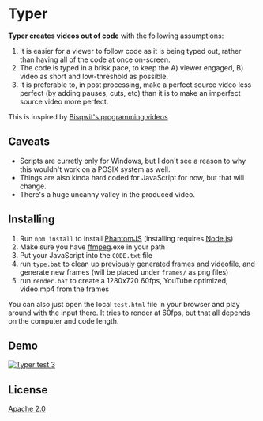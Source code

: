 # Typer

**Typer creates videos out of code** with the following assumptions:
 
1. It is easier for a viewer to follow code as it is being typed out, 
   rather than having all of the code at once on-screen. 
1. The code is typed in a brisk pace, to keep the A) viewer engaged, B) 
   video as short and low-threshold as possible.
1. It is preferable to, in post processing, make a perfect source video 
   less perfect (by adding pauses, cuts, etc) than it is to make an 
   imperfect source video more perfect.

This is inspired by [Bisqwit's programming videos](https://www.youtube.com/user/Bisqwit/videos)

## Caveats

* Scripts are curretly only for Windows, but I don't see a reason to why 
  this wouldn't work on a POSIX system as well. 
* Things are also kinda hard coded for JavaScript for now, but that will 
  change.
* There's a huge uncanny valley in the produced video.

## Installing

1. Run `npm install` to install [PhantomJS](http://phantomjs.org/) 
   (installing requires [Node.js](https://nodejs.org/))
1. Make sure you have [ffmpeg](https://ffmpeg.org/download.html).exe in 
   your path
1. Put your JavaScript into the `CODE.txt` file
1. run `type.bat` to clean up previously generated frames and videofile, 
   and generate new frames (will be placed under `frames/` as png files)
1. run `render.bat` to create a 1280x720 60fps, YouTube optimized, 
   video.mp4 from the frames

You can also just open the local `test.html` file in your browser and 
play around with the input there. It tries to render at 60fps, but that 
all depends on the computer and code length.

## Demo

[![Typer test 3](http://img.youtube.com/vi/nbAicv7o2QM/0.jpg)](http://www.youtube.com/watch?v=nbAicv7o2QM "Typer test 3")

## License

[Apache 2.0](http://www.apache.org/licenses/LICENSE-2.0)